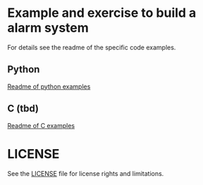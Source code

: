 # Example and exercise to build a alarm system

For details see the readme of the specific code examples.

## Python
[Readme of python examples](python/README.md)
## C (tbd)
[Readme of C examples](c/README.md)

# LICENSE
See the [LICENSE](../LICENSE.md) file for license rights and limitations.
